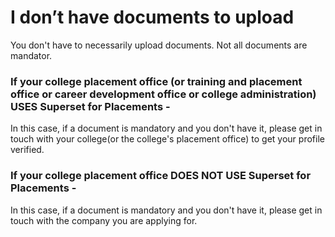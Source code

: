 # I don’t have documents to upload

You don't have to necessarily upload documents. Not all documents are mandator.

### **If your college placement office \(or training and placement office or career development office or college administration\) USES Superset for Placements -** 

In this case, if a document is mandatory and you don't have it, please get in touch with your college\(or the college's placement office\) to get your profile verified.

### **If your college placement office DOES NOT USE Superset for Placements -** 

In this case, if a document is mandatory and you don't have it, please get in touch with the company you are applying for.



